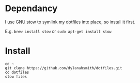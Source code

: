 # Dependancy

I use [GNU stow](http://www.gnu.org/software/stow/) to symlink my dotfiles
into place, so install it first.

E.g. `brew install stow` or `sudo apt-get install stow`

# Install

```
cd ~
git clone https://github.com/dylanahsmith/dotfiles.git
cd dotfiles
stow files
```
